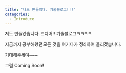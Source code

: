 ```yaml
---
title: "나도 만들었다. 기술블로그!!!"
categories:
  - Introduce
---
```


저도 만들었습니다. 드디어!! 기술블로그ㅋㅋㅋㅋ

지금까지 공부해왔던 모든 것을 여기다가 정리하여 올리겠습니다.

기대해주세여~~~

그럼 Coming Soon!!
